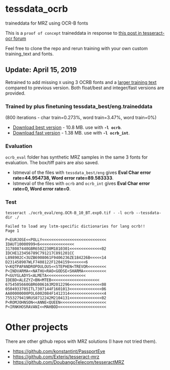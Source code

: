 # tessdata_ocrb
traineddata for MRZ using OCR-B fonts

This is a `proof of concept` traineddata 
in response to [this post in tesseract-ocr forum](https://groups.google.com/forum/?utm_medium=email&utm_source=footer#!msg/tesseract-ocr/zi79vNsiSkg/UT3JwsNeBQAJ)

Feel free to clone the repo and rerun training with your own custom training_text and fonts.

## Update: April 15, 2019

Retrained to add missing `X`
using 3 OCRB fonts and a [larger training text](eng.MRZ.training_text) compared to previous version.
Both float/best and integer/fast versions are provided.

### Trained by plus finetuning tessdata_best/eng.traineddata 

(800 iterations - 	char train=0.273%, word train=3.47%, word train=0%)

* [Download best version](https://github.com/Shreeshrii/tessdata_ocrb/raw/master/ocrb.traineddata) - 10.8 MB. use with **`-l ocrb`**.
* [Download fast version](https://github.com/Shreeshrii/tessdata_ocrb/raw/master/ocrb_int.traineddata) - 1.38 MB. use with **`-l ocrb_int`**.

### Evaluation

`ocrb_eval` folder has synthetic MRZ samples in the same 3 fonts for evaluation. The box/tiff pairs are also saved.

* lstmeval of the files with `tessdata_best/eng` gives **Eval Char error rate=44.954738, Word error rate=89.583333**.
* lstmeval of the files with `ocrb` and `ocrb_int` gives **Eval Char error rate=0, Word error rate=0**.

### Test



```
tesseract ./ocrb_eval/eng.OCR-B_10_BT.exp0.tif - -l ocrb --tessdata-dir ./

Failed to load any lstm-specific dictionaries for lang ocrb!!
Page 1

P<EURJOSE<<POLLY<<<<<<<<<<<<<<<<<<<<<<<<<<<<
IDAUT10000999<6<<<<<<<<<<<<<<<
3178087440GBR6502230M1810301<<<<<<<<<<<<<<02
IDCHE123456789C791217C891201CC
L898902C<3UZB6908061F9406236ZE184226B<<<<<14
D231458907WLF7408122F1204159<<<<<<<6
V<KQTPAPANDROPOULOUS<<STEPHEN<TREVOR<<<<<<<<
P<INDVARMA<<NATHU<RAO<GODSE<SHARMA<<<<<<<<<<
P<GUYGLADYS<ALMETA<<<<<<<<<<<<<<<<<
IDEBD<ALEZYZ<BN<MTEB<<<<<<<<<<<<<<<<<<<<<
6754505660GBR6006163M2012296<<<<<<<<<<<<<<08
0504933705ITL7307144F1601013<<<<<<<<<<<<<<06
AA00000000POL6002084F1412314<<<<<<<<<<<<<<<4
7553279419RUS8712242M2104131<<<<<<<<<<<<<<02
P<ROMJOHNSON<<ANNE<QUEEN<<<<<<<<<<<<<<<<<<<<
P<IRNKHOSRAVANI<<MAHBOD<<<<<<<<<<<<<<<<<<<<<
```

# Other projects

There are other github repos with MRZ solutions (I have not tried them).

* https://github.com/konstantint/PassportEye
* https://github.com/Exteris/tesseract-mrz
* https://github.com/DoubangoTelecom/tesseractMRZ
